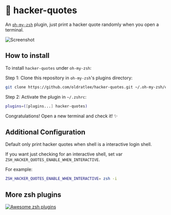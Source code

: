 🎩 hacker-quotes
============================

An [`oh-my-zsh`](https://github.com/robbyrussell/oh-my-zsh) plugin, just print a hacker quote randomly when you open a terminal.

![Screenshot](images/preview.png)

How to install
--------------

To install `hacker-quotes` under `oh-my-zsh`:

Step 1: Clone this repository in `oh-my-zsh`'s plugins directory:

```bash
git clone https://github.com/oldratlee/hacker-quotes.git ~/.oh-my-zsh/custom/plugins/hacker-quotes
```

Step 2: Activate the plugin in `~/.zshrc`:

```bash
plugins=([plugins...] hacker-quotes)
```

Congratulations! Open a new terminal and check it! :sparkles:

Additional Configuration
------------------------

Default only print hacker quotes when shell is a interactive login shell.

If you want just checking for an interactive shell, set var `ZSH_HACKER_QUOTES_ENABLE_WHEN_INTERACTIVE`.

For example:

```bash
ZSH_HACKER_QUOTES_ENABLE_WHEN_INTERACTIVE= zsh -i
```

More zsh plugins
--------------------

[![Awesome zsh plugins](https://cdn.rawgit.com/sindresorhus/awesome/d7305f38d29fed78fa85652e3a63e154dd8e8829/media/badge.svg)](https://github.com/unixorn/awesome-zsh-plugins)
